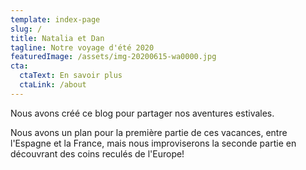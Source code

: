```yaml
---
template: index-page
slug: /
title: Natalia et Dan
tagline: Notre voyage d'été 2020
featuredImage: /assets/img-20200615-wa0000.jpg
cta:
  ctaText: En savoir plus
  ctaLink: /about
---
```

Nous avons créé ce blog pour partager nos aventures estivales.

Nous avons un plan pour la première partie de ces vacances, entre l'Espagne et la France, mais nous improviserons la seconde partie en découvrant des coins reculés de l'Europe!